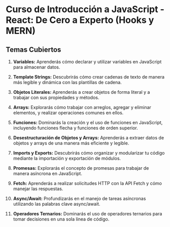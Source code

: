 # Curso de Introducción a JavaScript - React: De Cero a Experto (Hooks y MERN)
## Temas Cubiertos

1. **Variables:** Aprenderás cómo declarar y utilizar variables en JavaScript para almacenar datos.

2. **Template Strings:** Descubrirás cómo crear cadenas de texto de manera más legible y dinámica con las plantillas de cadena.

3. **Objetos Literales:** Aprenderás a crear objetos de forma literal y a trabajar con sus propiedades y métodos.

4. **Arrays:** Explorarás cómo trabajar con arreglos, agregar y eliminar elementos, y realizar operaciones comunes en ellos.

5. **Funciones:** Dominarás la creación y el uso de funciones en JavaScript, incluyendo funciones flecha y funciones de orden superior.

6. **Desestructuración de Objetos y Arrays:** Aprenderás a extraer datos de objetos y arrays de una manera más eficiente y legible.

7. **Imports y Exports:** Descubrirás cómo organizar y modularizar tu código mediante la importación y exportación de módulos.

8. **Promesas:** Explorarás el concepto de promesas para trabajar de manera asíncrona en JavaScript.

9. **Fetch:** Aprenderás a realizar solicitudes HTTP con la API Fetch y cómo manejar las respuestas.

10. **Async/Await:** Profundizarás en el manejo de tareas asíncronas utilizando las palabras clave async/await.

11. **Operadores Ternarios:** Dominarás el uso de operadores ternarios para tomar decisiones en una sola línea de código.

